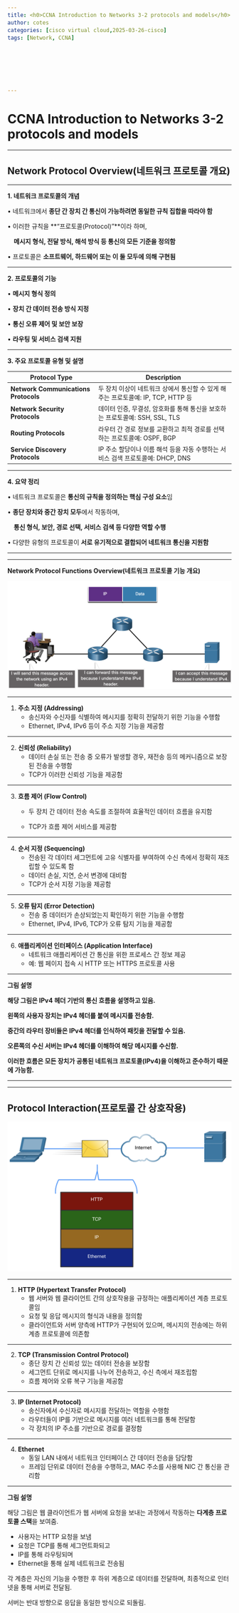 ```yaml
---
title: <h0>CCNA Introduction to Networks 3-2 protocols and models</h0>
author: cotes 
categories: [cisco virtual cloud,2025-03-26-cisco]
tags: [Network, CCNA]

 




---
```


# CCNA Introduction to Networks 3-2 protocols and models



------

## **Network Protocol Overview(네트워크 프로토콜 개요)**



------



**1. 네트워크 프로토콜의 개념**



• 네트워크에서 **종단 간 장치 간 통신이 가능하려면 동일한 규칙 집합을 따라야 함**



• 이러한 규칙을 **“프로토콜(Protocol)”**이라 하며,

 **메시지 형식, 전달 방식, 해석 방식 등 통신의 모든 기준을 정의함**



• 프로토콜은 **소프트웨어, 하드웨어 또는 이 둘 모두에 의해 구현됨**



------



**2. 프로토콜의 기능**



• **메시지 형식 정의**

• **장치 간 데이터 전송 방식 지정**

• **통신 오류 제어 및 보안 보장**

• **라우팅 및 서비스 검색 지원**



------



**3. 주요 프로토콜 유형 및 설명**

| **Protocol Type**                    | **Description**                                              |
| ------------------------------------ | ------------------------------------------------------------ |
| **Network Communications Protocols** | 두 장치 이상이 네트워크 상에서 통신할 수 있게 해주는 프로토콜예: IP, TCP, HTTP 등 |
| **Network Security Protocols**       | 데이터 인증, 무결성, 암호화를 통해 통신을 보호하는 프로토콜예: SSH, SSL, TLS |
| **Routing Protocols**                | 라우터 간 경로 정보를 교환하고 최적 경로를 선택하는 프로토콜예: OSPF, BGP |
| **Service Discovery Protocols**      | IP 주소 할당이나 이름 해석 등을 자동 수행하는 서비스 검색 프로토콜예: DHCP, DNS |





------



**4. 요약 정리**



• 네트워크 프로토콜은 **통신의 규칙을 정의하는 핵심 구성 요소**임

• **종단 장치와 중간 장치 모두**에서 작동하며,

 **통신 형식, 보안, 경로 선택, 서비스 검색 등 다양한 역할 수행**



• 다양한 유형의 프로토콜이 **서로 유기적으로 결합되어 네트워크 통신을 지원함**

------

------

**Network Protocol Functions Overview(네트워크 프로토콜 기능 개요)**

<img src="../../../assets/cisco_post_img/2025-03-26-CCNA Introduction to Networks 3.2 protocols and models//image-20250326171111589.png" alt="image-20250326171111589" style="zoom:50%;" />

------

1. **주소 지정 (Addressing)**
   * 송신자와 수신자를 식별하여 메시지를 정확히 전달하기 위한 기능을 수행함
   * Ethernet, IPv4, IPv6 등이 주소 지정 기능을 제공함



------

2. **신뢰성 (Reliability)**
   * 데이터 손실 또는 전송 중 오류가 발생할 경우, 재전송 등의 메커니즘으로 보장된 전송을 수행함
   * TCP가 이러한 신뢰성 기능을 제공함



------

3. **흐름 제어 (Flow Control)**

   * 두 장치 간 데이터 전송 속도를 조절하여 효율적인 데이터 흐름을 유지함

   * TCP가 흐름 제어 서비스를 제공함



------



4. **순서 지정 (Sequencing)**
   * 전송된 각 데이터 세그먼트에 고유 식별자를 부여하여 수신 측에서 정확히 재조립할 수 있도록 함
   * 데이터 손실, 지연, 순서 변경에 대비함
   * TCP가 순서 지정 기능을 제공함



------



5. **오류 탐지 (Error Detection)**
   * 전송 중 데이터가 손상되었는지 확인하기 위한 기능을 수행함
   * Ethernet, IPv4, IPv6, TCP가 오류 탐지 기능을 제공함



------



6. **애플리케이션 인터페이스 (Application Interface)**
   * 네트워크 애플리케이션 간 통신을 위한 프로세스 간 정보 제공
   * 예: 웹 페이지 접속 시 HTTP 또는 HTTPS 프로토콜 사용



------



**그림 설명**

**해당 그림은 IPv4 헤더 기반의 통신 흐름을 설명하고 있음.**

**왼쪽의 사용자 장치는 IPv4 헤더를 붙여 메시지를 전송함.**

**중간의 라우터 장비들은 IPv4 헤더를 인식하여 패킷을 전달할 수 있음.**

**오른쪽의 수신 서버는 IPv4 헤더를 이해하여 해당 메시지를 수신함.**



**이러한 흐름은 모든 장치가 공통된 네트워크 프로토콜(IPv4)을 이해하고 준수하기 때문에 가능함.**

------

------



## **Protocol Interaction(프로토콜 간 상호작용)**

<img src="../../../assets/cisco_post_img/2025-03-26-CCNA Introduction to Networks 3.2 protocols and models//image-20250326172041689.png" alt="image-20250326172041689" style="zoom:50%;" />

------



1. **HTTP (Hypertext Transfer Protocol)**
   * 웹 서버와 웹 클라이언트 간의 상호작용을 규정하는 애플리케이션 계층 프로토콜임
   * 요청 및 응답 메시지의 형식과 내용을 정의함
   * 클라이언트와 서버 양측에 HTTP가 구현되어 있으며, 메시지의 전송에는 하위 계층 프로토콜에 의존함



------



2. **TCP (Transmission Control Protocol)**
   * 종단 장치 간 신뢰성 있는 데이터 전송을 보장함
   * 세그먼트 단위로 메시지를 나누어 전송하고, 수신 측에서 재조립함
   * 흐름 제어와 오류 복구 기능을 제공함



------



3. **IP (Internet Protocol)**
   * 송신자에서 수신자로 메시지를 전달하는 역할을 수행함
   * 라우터들이 IP를 기반으로 메시지를 여러 네트워크를 통해 전달함
   * 각 장치의 IP 주소를 기반으로 경로를 결정함



------



4. **Ethernet**
   * 동일 LAN 내에서 네트워크 인터페이스 간 데이터 전송을 담당함
   * 프레임 단위로 데이터 전송을 수행하고, MAC 주소를 사용해 NIC 간 통신을 관리함



------



**그림 설명**

해당 그림은 웹 클라이언트가 웹 서버에 요청을 보내는 과정에서 작동하는 **다계층 프로토콜 스택**을 보여줌.

* 사용자는 HTTP 요청을 보냄
* 요청은 TCP를 통해 세그먼트화되고
* IP를 통해 라우팅되며
* Ethernet을 통해 실제 네트워크로 전송됨

각 계층은 자신의 기능을 수행한 후 하위 계층으로 데이터를 전달하며, 최종적으로 인터넷을 통해 서버로 전달됨.

서버는 반대 방향으로 응답을 동일한 방식으로 되돌림.